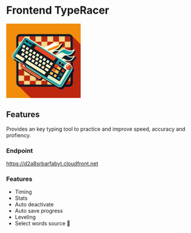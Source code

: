 # Frontend TypeRacer

<img src="./public/logo.svg" alt="drawing" width="200"/>

## Features

Provides an key typing tool to practice and improve speed, accuracy and profiency.

### Endpoint

<a href="https://d2a8srbarfabyt.cloudfront.net" target="_blank">
https://d2a8srbarfabyt.cloudfront.net
</a>

### Features

- Timing
- Stats
- Auto deactivate
- Auto save progress
- Leveling
- Select words source 🚧
